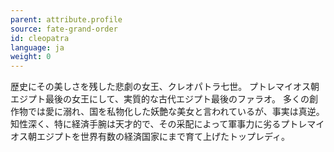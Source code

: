 ```yaml
---
parent: attribute.profile
source: fate-grand-order
id: cleopatra
language: ja
weight: 0
---
```


歴史にその美しさを残した悲劇の女王、クレオパトラ七世。
プトレマイオス朝エジプト最後の女王にして、実質的な古代エジプト最後のファラオ。
多くの創作物では愛に溺れ、国を私物化した妖艶な美女と言われているが、事実は真逆。
知性深く、特に経済手腕は天才的で、その采配によって軍事力に劣るプトレマイオス朝エジプトを世界有数の経済国家にまで育て上げたトップレディ。
